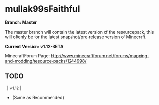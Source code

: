 # mullak99sFaithful

**Branch: Master**

The master branch will contain the latest version of the resourcepack, this will oftenly be for the latest snapshot/pre-release version of Minecraft.

**Current Version: v1.12-BETA**

MinecraftForum Page: http://www.minecraftforum.net/forums/mapping-and-modding/resource-packs/1244998/

## TODO

-| v1.12 |-

- (Same as Recommended)

